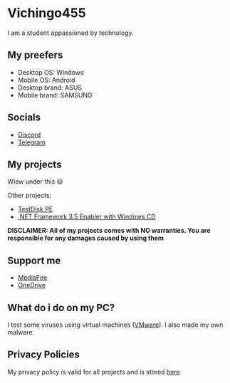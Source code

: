 # Vichingo455
I am a student appassioned by technology.

## My preefers
- Desktop OS: Windows
- Mobile OS: Android
- Desktop brand: ASUS
- Mobile brand: SAMSUNG

## Socials
- [Discord](https://tinyurl.com/Vichingo455DiscordServer)
- [Telegram](https://t.me/Vichingo455channel)

## My projects
Wiew under this 😃

Other projects:
- [TestDisk PE](https://sourceforge.net/projects/testdisk-pe.testdisk.p)
- [.NET Framework 3.5 Enabler with Windows CD](https://gist.github.com/Vichingo455/d9911eee7e333651caab7273d3cea7ab)

**DISCLAIMER: All of my projects comes with NO warranties. You are responsible for any damages caused by using them**

## Support me
- [MediaFire](https://www.mediafire.com/?dqcf77x)
- [OneDrive](https://onedrive.live.com?invref=81a6fbaabee8b373&invscr=90)

## What do i do on my PC?
I test some viruses using virtual machines ([VMware](https://vmware.com)). I also made my own malware.

## Privacy Policies
My privacy policy is valid for all projects and is stored [here](https://tiny.one/Vichingo455PrivacyPolicy)
